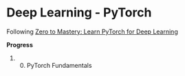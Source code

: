 # Deep Learning - PyTorch

Following [Zero to Mastery: Learn PyTorch for Deep Learning](https://www.learnpytorch.io/00_pytorch_fundamentals/) 

**Progress**

1. 00. PyTorch Fundamentals